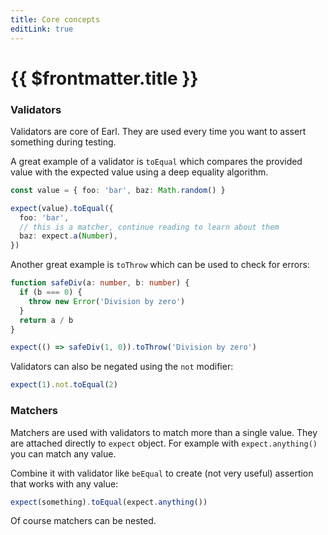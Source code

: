 ```yaml
---
title: Core concepts
editLink: true
---
```


# {{ $frontmatter.title }}

### Validators

Validators are core of Earl. They are used every time you want to assert
something during testing.

A great example of a validator is `toEqual` which compares the provided value
with the expected value using a deep equality algorithm.

```ts
const value = { foo: 'bar', baz: Math.random() }

expect(value).toEqual({
  foo: 'bar',
  // this is a matcher, continue reading to learn about them
  baz: expect.a(Number),
})
```

Another great example is `toThrow` which can be used to check for errors:

```ts
function safeDiv(a: number, b: number) {
  if (b === 0) {
    throw new Error('Division by zero')
  }
  return a / b
}

expect(() => safeDiv(1, 0)).toThrow('Division by zero')
```

Validators can also be negated using the `not` modifier:

```ts
expect(1).not.toEqual(2)
```

<!-- TODO: read more in a guide about the most important validators -->
<!-- TODO: browse validators API reference -->

### Matchers

<!-- TODO: more info about matchers. -->

Matchers are used with validators to match more than a single value. They are
attached directly to `expect` object. For example with `expect.anything()` you
can match any value.

Combine it with validator like `beEqual` to create (not very useful) assertion
that works with any value:

```typescript
expect(something).toEqual(expect.anything())
```

Of course matchers can be nested.

<!-- TODO: read more in a guide about the most important matchers -->
<!-- TODO: browse matchers API reference -->

<!-- TODO: snapshots -->
<!-- TODO: mocks -->
<!-- TODO: plugins -->
